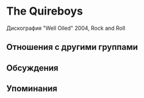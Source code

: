 # The Quireboys

Дискография
"Well Oiled" 2004, Rock and Roll

## Отношения с другими группами


## Обсуждения


## Упоминания

